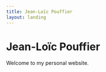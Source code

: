 ```yaml
---
title: Jean-Loïc Pouffier
layout: landing
---
```

# Jean-Loïc Pouffier

Welcome to my personal website.

